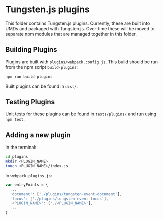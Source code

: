 # Tungsten.js plugins

This folder contains Tungsten.js plugins.  Currently, these are built into UMDs
and packaged with Tungsten.js.  Over-time these will be moved to separate npm
modules that are managed together in this folder.

## Building Plugins

Plugins are built with `plugins/webpack.config.js`.  This build
should be run from the npm script `build-plugins`:
```bash
npm run build-plugins
```

Built plugins can be found in `dist/`.

## Testing Plugins

Unit tests for these plugins can be found in `tests/plugins/` and run using `npm
test`.

## Adding a new plugin

In the terminal:
```bash
cd plugins
mkdir <PLUGIN_NAME>
touch <PLUGIN_NAME>/index.js
```

In `webpack.plugins.js`:
```js
var entryPoints = {
  ...
  'document': ['./plugins/tungsten-event-document'],
  'focus': ['./plugins/tungsten-event-focus'],
  '<PLUGIN_NAME>': ['./<PLUGIN_NAME>'],
  ...
}
```
